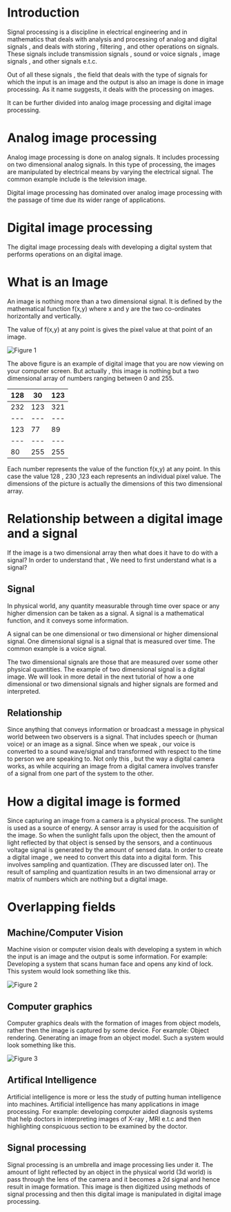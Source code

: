 # Introduction

Signal processing is a discipline in electrical engineering and in mathematics that deals with analysis and processing of analog and digital signals , and deals with storing , filtering , and other operations on signals. These signals include transmission signals , sound or voice signals , image signals , and other signals e.t.c.

Out of all these signals , the field that deals with the type of signals for which the input is an image and the output is also an image is done in image processing. As it name suggests, it deals with the processing on images.

It can be further divided into analog image processing and digital image processing.

# Analog image processing

Analog image processing is done on analog signals. It includes processing on two dimensional analog signals. In this type of processing, the images are manipulated by electrical means by varying the electrical signal. The common example include is the television image.

Digital image processing has dominated over analog image processing with the passage of time due its wider range of applications.

# Digital image processing

The digital image processing deals with developing a digital system that performs operations on an digital image.

# What is an Image
An image is nothing more than a two dimensional signal. It is defined by the mathematical function f(x,y) where x and y are the two co-ordinates horizontally and vertically.

The value of f(x,y) at any point is gives the pixel value at that point of an image.

![Figure 1](https://github.com/lacie-life/Image-Processing/blob/master/Theory/Something/DIP-Introduction/what_is_image.jpg?raw=true)

The above figure is an example of digital image that you are now viewing on your computer screen. But actually , this image is nothing but a two dimensional array of numbers ranging between 0 and 255.

|128|30|123|
|---|---|---|
|232|123|321|
|---|---|---|
|123|77|89|
|---|---|---|
|80|255|255|

Each number represents the value of the function f(x,y) at any point. In this case the value 128 , 230 ,123 each represents an individual pixel value. The dimensions of the picture is actually the dimensions of this two dimensional array.

# Relationship between a digital image and a signal

If the image is a two dimensional array then what does it have to do with a signal? In order to understand that , We need to first understand what is a signal?

## Signal

In physical world, any quantity measurable through time over space or any higher dimension can be taken as a signal. A signal is a mathematical function, and it conveys some information.

A signal can be one dimensional or two dimensional or higher dimensional signal. One dimensional signal is a signal that is measured over time. The common example is a voice signal.

The two dimensional signals are those that are measured over some other physical quantities. The example of two dimensional signal is a digital image. We will look in more detail in the next tutorial of how a one dimensional or two dimensional signals and higher signals are formed and interpreted.

## Relationship

Since anything that conveys information or broadcast a message in physical world between two observers is a signal. That includes speech or (human voice) or an image as a signal. Since when we speak , our voice is converted to a sound wave/signal and transformed with respect to the time to person we are speaking to. Not only this , but the way a digital camera works, as while acquiring an image from a digital camera involves transfer of a signal from one part of the system to the other.

# How a digital image is formed

Since capturing an image from a camera is a physical process. The sunlight is used as a source of energy. A sensor array is used for the acquisition of the image. So when the sunlight falls upon the object, then the amount of light reflected by that object is sensed by the sensors, and a continuous voltage signal is generated by the amount of sensed data. In order to create a digital image , we need to convert this data into a digital form. This involves sampling and quantization. (They are discussed later on). The result of sampling and quantization results in an two dimensional array or matrix of numbers which are nothing but a digital image.

# Overlapping fields

## Machine/Computer Vision

Machine vision or computer vision deals with developing a system in which the input is an image and the output is some information. For example: Developing a system that scans human face and opens any kind of lock. This system would look something like this.

![Figure 2](https://github.com/lacie-life/Image-Processing/blob/master/Theory/Something/DIP-Introduction/machine_computer_vision.jpg?raw=true)

## Computer graphics

Computer graphics deals with the formation of images from object models, rather then the image is captured by some device. For example: Object rendering. Generating an image from an object model. Such a system would look something like this.

![Figure 3](https://github.com/lacie-life/Image-Processing/blob/master/Theory/Something/DIP-Introduction/computer_graphics.jpg?raw=true)

## Artifical Intelligence

Artificial intelligence is more or less the study of putting human intelligence into machines. Artificial intelligence has many applications in image processing. For example: developing computer aided diagnosis systems that help doctors in interpreting images of X-ray , MRI e.t.c and then highlighting conspicuous section to be examined by the doctor.

## Signal processing

Signal processing is an umbrella and image processing lies under it. The amount of light reflected by an object in the physical world (3d world) is pass through the lens of the camera and it becomes a 2d signal and hence result in image formation. This image is then digitized using methods of signal processing and then this digital image is manipulated in digital image processing.



